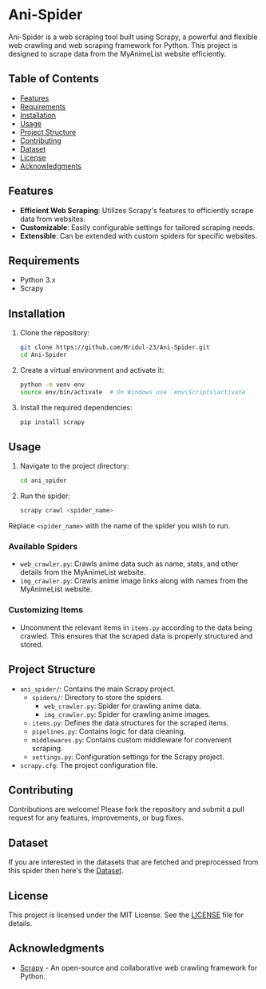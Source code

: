 # Ani-Spider

Ani-Spider is a web scraping tool built using Scrapy, a powerful and flexible web crawling and web scraping framework for Python. This project is designed to scrape data from the MyAnimeList website efficiently.

## Table of Contents
- [Features](#features)
- [Requirements](#requirements)
- [Installation](#installation)
- [Usage](#usage)
- [Project Structure](#project-structure)
- [Contributing](#contributing)
- [Dataset](#dataset)
- [License](#license)
- [Acknowledgments](#acknowledgments)

## Features

- **Efficient Web Scraping**: Utilizes Scrapy's features to efficiently scrape data from websites.
- **Customizable**: Easily configurable settings for tailored scraping needs.
- **Extensible**: Can be extended with custom spiders for specific websites.

## Requirements

- Python 3.x
- Scrapy

## Installation

1. Clone the repository:
    ```sh
    git clone https://github.com/Mridul-23/Ani-Spider.git
    cd Ani-Spider
    ```

2. Create a virtual environment and activate it:
    ```sh
    python -m venv env
    source env/bin/activate  # On Windows use `env\Scripts\activate`
    ```

3. Install the required dependencies:
    ```sh
    pip install scrapy
    ```

## Usage

1. Navigate to the project directory:
    ```sh
    cd ani_spider
    ```

2. Run the spider:
    ```sh
    scrapy crawl <spider_name>
    ```

Replace `<spider_name>` with the name of the spider you wish to run.

### Available Spiders

- `web_crawler.py`: Crawls anime data such as name, stats, and other details from the MyAnimeList website.
- `img_crawler.py`: Crawls anime image links along with names from the MyAnimeList website.

### Customizing Items

- Uncomment the relevant items in `items.py` according to the data being crawled. This ensures that the scraped data is properly structured and stored.

## Project Structure

- `ani_spider/`: Contains the main Scrapy project.
  - `spiders/`: Directory to store the spiders.
    - `web_crawler.py`: Spider for crawling anime data.
    - `img_crawler.py`: Spider for crawling anime images.
  - `items.py`: Defines the data structures for the scraped items.
  - `pipelines.py`: Contains logic for data cleaning.
  - `middlewares.py`: Contains custom middleware for convenient scraping.
  - `settings.py`: Configuration settings for the Scrapy project.
- `scrapy.cfg`: The project configuration file.

## Contributing

Contributions are welcome! Please fork the repository and submit a pull request for any features, improvements, or bug fixes.

## Dataset

If you are interested in the datasets that are fetched and preprocessed from this spider then here's the [Dataset](https://www.kaggle.com/datasets/mridulnarula/anime-comprehensive-dataset).

## License

This project is licensed under the MIT License. See the [LICENSE](LICENSE) file for details.

## Acknowledgments

- [Scrapy](https://scrapy.org/) - An open-source and collaborative web crawling framework for Python.
